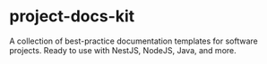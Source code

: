 # project-docs-kit
A collection of best-practice documentation templates for software projects. Ready to use with NestJS, NodeJS, Java, and more.
